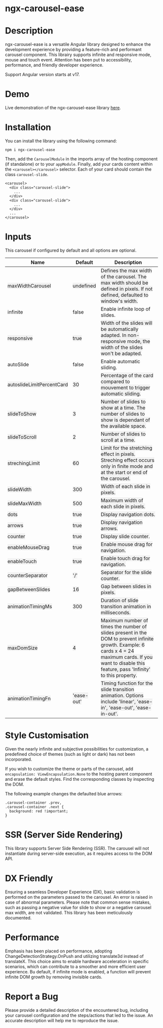 # ngx-carousel-ease

# Description

ngx-carousel-ease is a versatile Angular library designed to enhance the development experience by providing a feature-rich and performant carousel component. This librairy supports infinite and responsive mode, mouse and touch event. Attention has been put to accessibility, performance, and friendly developer experience.

Support Angular version starts at v17.

# Demo

Live demonstration of the ngx-carousel-ease library [here](#).

# Installation

You can install the library using the following command:

```
npm i ngx-carousel-ease
```

Then, add the `CarouselModule` in the imports array of the hosting component (if standalone) or to your `appModule`.
Finally, add your cards content within the `<carousel></carousel>` selector. Each of your card should contain the class `carousel-slide`.

```
<carousel>
  <div class="carousel-slide">
    ...
  </div>
  <div class="carousel-slide">
    ...
  </div>
  ...
</carousel>
```

# Inputs

This carousel if configured by default and all options are optional.

| Name                                                                     | Default                                                   | Description                                                                                                                                                                                                                                                |
| ------------------------------------------------------------------------ | --------------------------------------------------------- | ---------------------------------------------------------------------------------------------------------------------------------------------------------------------------------------------------------------------------------------------------------- |
| <span style="background-color:#f2f2f2;">maxWidthCarousel</span>          | <span style="background-color:#f2f2f2;">undefined</span>  | <span style="background-color:#f2f2f2;">Defines the max width of the carousel. The max width should be defined in pixels. If not defined, defaulted to window's width.</span>                                                                              |
| infinite                                                                 | false                                                     | Enable infinite loop of slides.                                                                                                                                                                                                                            |
| <span style="background-color:#f2f2f2;">responsive</span>                | <span style="background-color:#f2f2f2;">true</span>       | <span style="background-color:#f2f2f2;">Width of the slides will be automatically adapted. In non-responsive mode, the width of the slides won't be adapted.</span>                                                                                        |
| autoSlide                                                                | false                                                     | Enable automatic sliding.                                                                                                                                                                                                                                  |
| <span style="background-color:#f2f2f2;">autoslideLimitPercentCard</span> | <span style="background-color:#f2f2f2;">30</span>         | <span style="background-color:#f2f2f2;">Percentage of the card compared to mouvement to trigger automatic sliding.</span>                                                                                                                                  |
| <span style="background-color:#f2f2f2;">slideToShow</span>               | <span style="background-color:#f2f2f2;">3</span>          | <span style="background-color:#f2f2f2;">Number of slides to show at a time. The number of slides to show is dependant of the available space.</span>                                                                                                       |
| <span style="background-color:#f2f2f2;">slideToScroll</span>             | <span style="background-color:#f2f2f2;">2</span>          | <span style="background-color:#f2f2f2;">Number of slides to scroll at a time.</span>                                                                                                                                                                       |
| <span style="background-color:#f2f2f2;">strechingLimit</span>            | <span style="background-color:#f2f2f2;">60</span>         | <span style="background-color:#f2f2f2;">Limit for the stretching effect in pixels. Streching effect occurs only in finite mode and at the start or end of the carousel.</span>                                                                             |
| <span style="background-color:#f2f2f2;">slideWidth</span>                | <span style="background-color:#f2f2f2;">300</span>        | <span style="background-color:#f2f2f2;">Width of each slide in pixels.</span>                                                                                                                                                                              |
| <span style="background-color:#f2f2f2;">slideMaxWidth</span>             | <span style="background-color:#f2f2f2;">500</span>        | <span style="background-color:#f2f2f2;">Maximum width of each slide in pixels.</span>                                                                                                                                                                      |
| <span style="background-color:#f2f2f2;">dots</span>                      | <span style="background-color:#f2f2f2;">true</span>       | <span style="background-color:#f2f2f2;">Display navigation dots.</span>                                                                                                                                                                                    |
| <span style="background-color:#f2f2f2;">arrows</span>                    | <span style="background-color:#f2f2f2;">true</span>       | <span style="background-color:#f2f2f2;">Display navigation arrows.</span>                                                                                                                                                                                  |
| <span style="background-color:#f2f2f2;">counter</span>                   | <span style="background-color:#f2f2f2;">true</span>       | <span style="background-color:#f2f2f2;">Display slide counter.</span>                                                                                                                                                                                      |
| <span style="background-color:#f2f2f2;">enableMouseDrag</span>           | <span style="background-color:#f2f2f2;">true</span>       | <span style="background-color:#f2f2f2;">Enable mouse drag for navigation.</span>                                                                                                                                                                           |
| <span style="background-color:#f2f2f2;">enableTouch</span>               | <span style="background-color:#f2f2f2;">true</span>       | <span style="background-color:#f2f2f2;">Enable touch drag for navigation.</span>                                                                                                                                                                           |
| <span style="background-color:#f2f2f2;">counterSeparator</span>          | <span style="background-color:#f2f2f2;">'/'</span>        | <span style="background-color:#f2f2f2;">Separator for the slide counter.</span>                                                                                                                                                                            |
| <span style="background-color:#f2f2f2;">gapBetweenSlides</span>          | <span style="background-color:#f2f2f2;">16</span>         | <span style="background-color:#f2f2f2;">Gap between slides in pixels.</span>                                                                                                                                                                               |
| <span style="background-color:#f2f2f2;">animationTimingMs</span>         | <span style="background-color:#f2f2f2;">300</span>        | <span style="background-color:#f2f2f2;">Duration of slide transition animation in milliseconds.</span>                                                                                                                                                     |
| <span style="background-color:#f2f2f2;">maxDomSize</span>                | <span style="background-color:#f2f2f2;">4</span>          | <span style="background-color:#f2f2f2;">Maximum number of times the number of slides present in the DOM to prevent infinite growth. Example: 6 cards x 4 = 24 maximum cards. If you want to disable this feature, pass 'Infinity' to this property.</span> |
| <span style="background-color:#f2f2f2;">animationTimingFn</span>         | <span style="background-color:#f2f2f2;">'ease-out'</span> | <span style="background-color:#f2f2f2;">Timing function for the slide transition animation. Options include 'linear', 'ease-in', 'ease-out', 'ease-in-out'.</span>                                                                                         |

# Style Customisation

Given the nearly infinite and subjective possibilities for customization, a predefined choice of themes (such as light or dark) has not been incorporated.

If you wish to customize the theme or parts of the carousel, add `encapsulation: ViewEncapsulation.None` to the hosting parent component and erase the default styles. Find the corresponding classes by inspecting the DOM.

The following example changes the defaulted blue arrows:

```
.carousel-container .prev,
.carousel-container .next {
  background: red !important;
}
```

# SSR (Server Side Rendering)

This library supports Server Side Rendering (SSR). The carousel will not instantiate during server-side execution, as it requires access to the DOM API.

# DX Friendly

Ensuring a seamless Developer Experience (DX), basic validation is performed on the parameters passed to the carousel. An error is raised in case of abnormal parameters. Please note that common sense mistakes, such as passing a negative value for slide to show or a negative carousel max width, are not validated. This library has been meticulously documented.

# Performance

Emphasis has been placed on performance, adopting ChangeDetectionStrategy.OnPush and utilizing translate3d instead of translateX. This choice aims to enable hardware acceleration in specific scenarios, which can contribute to a smoother and more efficient user experience. Bu default, if infinite mode is enabled, a function will prevent infinite DOM growth by removing invisible cards.

# Report a Bug

Please provide a detailed description of the encountered bug, including your carousel configuration and the steps/actions that led to the issue. An accurate description will help me to reproduce the issue.
